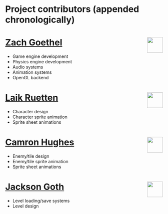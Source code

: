 
Project contributors (appended chronologically)
============================================

[<img align="right" width="50px" src="https://avatars2.githubusercontent.com/u/13502112"/> Zach Goethel](https://github.com/zgoethel)
=======
  * Game engine development
  * Physics engine development
  * Audio systems
  * Animation systems
  * OpenGL backend
  
[<img align="right" width="50px" src="https://avatars1.githubusercontent.com/u/10680219"/> Laik Ruetten](https://github.com/ruetten)
=======
  * Character design
  * Character sprite animation
  * Sprite sheet animations
  
[<img align="right" width="50px" src="https://avatars3.githubusercontent.com/u/56011390"/> Camron Hughes](https://github.com/Sciguy1)
=======

  * Enemy/tile design
  * Enemy/tile sprite animation
  * Sprite sheet animations
  
[<img align="right" width="50px" src="https://avatars3.githubusercontent.com/u/16676716"/> Jackson Goth](https://github.com/JacksonGoth2)
=======

  * Level loading/save systems
  * Level design